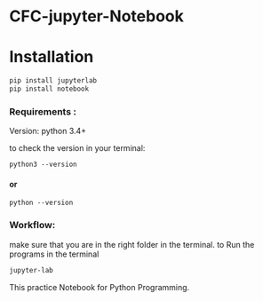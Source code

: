 # CFC-jupyter-Notebook


# Installation
```python
pip install jupyterlab
pip install notebook
```
### Requirements :
Version: python 3.4+

to check the version in your terminal:
```
python3 --version
```
#### or
```
python --version
```


### Workflow:
make sure that you are in the right folder in the terminal.
to Run the programs in the terminal
```sh
jupyter-lab
```
This practice Notebook for Python Programming.


 

